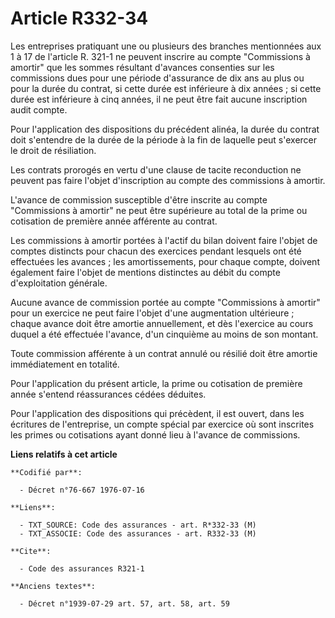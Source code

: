 # Article R332-34

Les entreprises pratiquant une ou plusieurs des branches mentionnées aux 1 à 17 de l'article R. 321-1 ne peuvent inscrire au
compte "Commissions à amortir" que les sommes résultant d'avances consenties sur les commissions dues pour une période
d'assurance de dix ans au plus ou pour la durée du contrat, si cette durée est inférieure à dix années ; si cette durée est
inférieure à cinq années, il ne peut être fait aucune inscription audit compte.

Pour l'application des dispositions du précédent alinéa, la durée du contrat doit s'entendre de la durée de la période à la
fin de laquelle peut s'exercer le droit de résiliation.

Les contrats prorogés en vertu d'une clause de tacite reconduction ne peuvent pas faire l'objet d'inscription au compte des
commissions à amortir.

L'avance de commission susceptible d'être inscrite au compte "Commissions à amortir" ne peut être supérieure au total de la
prime ou cotisation de première année afférente au contrat.

Les commissions à amortir portées à l'actif du bilan doivent faire l'objet de comptes distincts pour chacun des exercices
pendant lesquels ont été effectuées les avances ; les amortissements, pour chaque compte, doivent également faire l'objet de
mentions distinctes au débit du compte d'exploitation générale.

Aucune avance de commission portée au compte "Commissions à amortir" pour un exercice ne peut faire l'objet d'une
augmentation ultérieure ; chaque avance doit être amortie annuellement, et dès l'exercice au cours duquel a été effectuée
l'avance, d'un cinquième au moins de son montant.

Toute commission afférente à un contrat annulé ou résilié doit être amortie immédiatement en totalité.

Pour l'application du présent article, la prime ou cotisation de première année s'entend réassurances cédées déduites.

Pour l'application des dispositions qui précèdent, il est ouvert, dans les écritures de l'entreprise, un compte spécial par
exercice où sont inscrites les primes ou cotisations ayant donné lieu à l'avance de commissions.

**Liens relatifs à cet article**

	**Codifié par**:

	  - Décret n°76-667 1976-07-16

	**Liens**:

	  - TXT_SOURCE: Code des assurances - art. R*332-33 (M)
	  - TXT_ASSOCIE: Code des assurances - art. R332-33 (M)

	**Cite**:

	  - Code des assurances R321-1

	**Anciens textes**:

	  - Décret n°1939-07-29 art. 57, art. 58, art. 59
